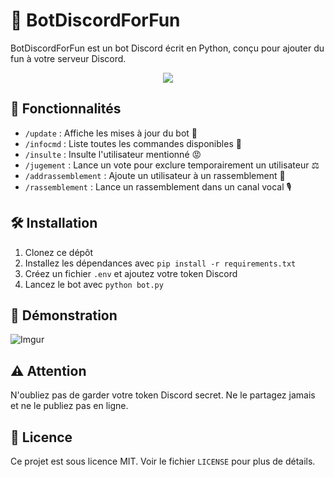 # 🤖 BotDiscordForFun

BotDiscordForFun est un bot Discord écrit en Python, conçu pour ajouter du fun à votre serveur Discord.

<p align="center">
  <img src="https://media.giphy.com/media/v1.Y2lkPTc5MGI3NjExOGh5MmRpcXBhbjJyY3hpMWlhbXBiODRjaTh3NGZpaXg5amdqMWtqaiZlcD12MV9pbnRlcm5hbF9naWZfYnlfaWQmY3Q9Zw/7xkxbhryQO7hm/giphy.gif" />
</p>

## 🚀 Fonctionnalités

- `/update` : Affiche les mises à jour du bot 🤖
- `/infocmd` : Liste toutes les commandes disponibles 📜
- `/insulte` : Insulte l'utilisateur mentionné 😡
- `/jugement` : Lance un vote pour exclure temporairement un utilisateur ⚖️
- `/addrassemblement` : Ajoute un utilisateur à un rassemblement 📢
- `/rassemblement` : Lance un rassemblement dans un canal vocal 🎙️

## 🛠️ Installation

1. Clonez ce dépôt
2. Installez les dépendances avec `pip install -r requirements.txt`
3. Créez un fichier `.env` et ajoutez votre token Discord
4. Lancez le bot avec `python bot.py`

## 🎥️ Démonstration

![Imgur](https://imgur.com/a0nrVO4.png)

## ⚠️ Attention

N'oubliez pas de garder votre token Discord secret. Ne le partagez jamais et ne le publiez pas en ligne.

## 📝 Licence

Ce projet est sous licence MIT. Voir le fichier `LICENSE` pour plus de détails.